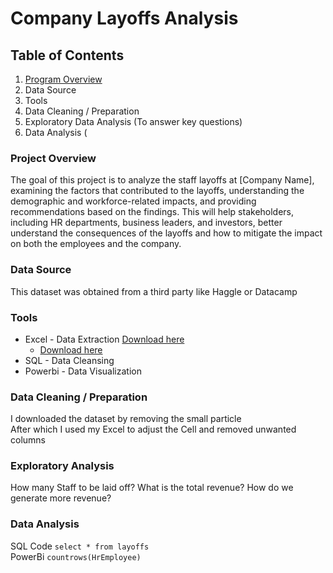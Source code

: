 # Company Layoffs Analysis
## Table of Contents
1. [Program Overview](#ProgramOverview)
2. Data Source
3. Tools
4. Data Cleaning / Preparation
5. Exploratory Data Analysis (To answer key questions)
6. Data Analysis (
### Project Overview
The goal of this project is to analyze the staff layoffs at [Company Name], examining the factors that contributed to the layoffs, understanding the demographic and workforce-related impacts, and providing recommendations based on the findings. This will help stakeholders, including HR departments, business leaders, and investors, better understand the consequences of the layoffs and how to mitigate the impact on both the employees and the company.
### Data Source
This dataset was obtained from a third party like Haggle or Datacamp
### Tools
- Excel - Data Extraction [Download here](www.philcomims.com)
    -  [Download here](www.microsoftexcel.com)
- SQL - Data Cleansing
- Powerbi - Data Visualization
### Data Cleaning / Preparation
I downloaded the dataset by removing the small particle
<br> After which I used my Excel to adjust the Cell and removed unwanted columns
### Exploratory Analysis
How many Staff to be laid off?
What is the total revenue?
How do we generate more revenue?

### Data Analysis
SQL Code
```select * from layoffs``` <br> PowerBi
```countrows(HrEmployee)```
